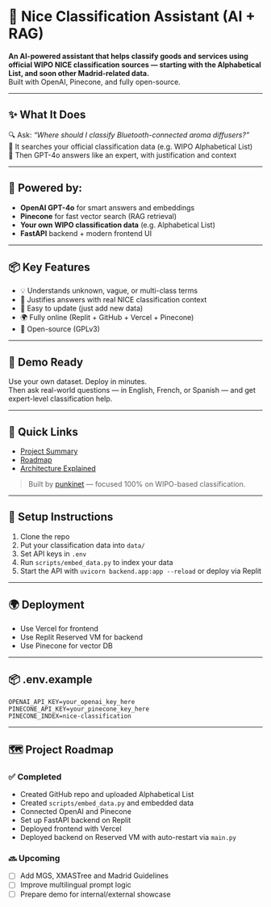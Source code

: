 # 🎯 Nice Classification Assistant (AI + RAG)

**An AI-powered assistant that helps classify goods and services using official WIPO NICE classification sources — starting with the Alphabetical List, and soon other Madrid-related data.**  
Built with OpenAI, Pinecone, and fully open-source.

---

## ✨ What It Does

🔍 Ask: _“Where should I classify Bluetooth-connected aroma diffusers?”_  
🧠 It searches your official classification data (e.g. WIPO Alphabetical List)  
💬 Then GPT-4o answers like an expert, with justification and context

---

## 🧠 Powered by:
- **OpenAI GPT-4o** for smart answers and embeddings
- **Pinecone** for fast vector search (RAG retrieval)
- **Your own WIPO classification data** (e.g. Alphabetical List)
- **FastAPI** backend + modern frontend UI

---

## 📦 Key Features
- 💡 Understands unknown, vague, or multi-class terms
- 🧾 Justifies answers with real NICE classification context
- 🔧 Easy to update (just add new data)
- 🌍 Fully online (Replit + GitHub + Vercel + Pinecone)
- 📖 Open-source (GPLv3)

---

## 🚀 Demo Ready
Use your own dataset. Deploy in minutes.  
Then ask real-world questions — in English, French, or Spanish — and get expert-level classification help.

---

## 🔗 Quick Links
- [Project Summary](nice-classification-summary.md)
- [Roadmap](nice-classification-roadmap.md)
- [Architecture Explained](nice-classification-architecture-explained.md)

> Built by [punkinet](https://github.com/punkinet) — focused 100% on WIPO-based classification.

---

## 🔧 Setup Instructions
1. Clone the repo
2. Put your classification data into `data/`
3. Set API keys in `.env`
4. Run `scripts/embed_data.py` to index your data
5. Start the API with `uvicorn backend.app:app --reload` or deploy via Replit

---

## 🌍 Deployment
- Use Vercel for frontend
- Use Replit Reserved VM for backend
- Use Pinecone for vector DB

---

## 📦 .env.example
```env
OPENAI_API_KEY=your_openai_key_here
PINECONE_API_KEY=your_pinecone_key_here
PINECONE_INDEX=nice-classification
```

---

## 🗺️ Project Roadmap

### ✅ Completed
- Created GitHub repo and uploaded Alphabetical List
- Created `scripts/embed_data.py` and embedded data
- Connected OpenAI and Pinecone
- Set up FastAPI backend on Replit
- Deployed frontend with Vercel
- Deployed backend on Reserved VM with auto-restart via `main.py`

### 🔜 Upcoming
- [ ] Add MGS, XMASTree and Madrid Guidelines
- [ ] Improve multilingual prompt logic
- [ ] Prepare demo for internal/external showcase
